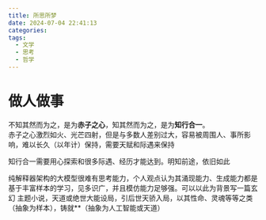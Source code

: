 ```yaml
---
title: 所思所梦
date: 2024-07-04 22:41:13
categories:
tags:
  - 文学
  - 思考
  - 哲学
---
```


# 做人做事
不知其然而为之，是为**赤子之心**，知其然而为之，是为**知行合一**。  
赤子之心激烈如火、光芒四射，但是与多数人差别过大，容易被周围人、事所影响，难以长久（以年计）保持，需要天赋和际遇来保持  

知行合一需要用心探索和很多际遇、经历才能达到。明知前途，依旧如此  

纯解释器架构的大模型很难有思考能力，个人观点认为其涌现能力、生成能力都是基于丰富样本的学习，见多识广，并且模仿能力足够强。可以以此为背景写一篇玄幻
主题小说，天道或绝世大能设局，引后世天骄入局，以其性命、灵魂等等之类（抽象为样本），铸就**（抽象为人工智能或天道）



